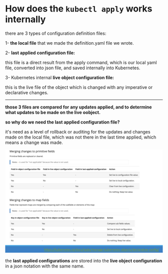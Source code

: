 # How does the `kubectl apply` works internally

there are 3 types of configuration definition files:

1- **the local file** that we made the definition.yaml file we wrote.

2- **last applied configuration file:**

this file is a direct result from the apply command, which is our local yaml file, converted into json file, and saved internally into Kubernetes.

3- Kubernetes internal **live object configuration file:**

this is the live file of the object which is changed with any imperative or declarative changes.

* * *

**those 3 files are compared for any updates applied, and to determine what updates to be made on the live oobject.**

**so why do we need the last applied configuration file?**

it's need as a level of rollback or auditing for the updates and changes made on the local file, which was not there in the last time applied, which means a change was made.

![2d942a750f39085503d927e0ec2361ba.png](../../_resources/2d942a750f39085503d927e0ec2361ba.png)

the **last applied configurations** are stored into the **live object configuration** in a json notation with the same name.